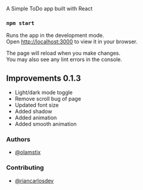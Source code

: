 A Simple ToDo app built with React

### `npm start`

Runs the app in the development mode.\
Open [http://localhost:3000](http://localhost:3000) to view it in your browser.

The page will reload when you make changes.\
You may also see any lint errors in the console.

## Improvements 0.1.3

- Light/dark mode toggle
- Remove scroll bug of page
- Updated font size
- Added shadow
- Added animation
- Added smooth animation

### Authors

- [@olamstix](https://www.github.com/olamstix)

### Contributing

- [@riancarlosdev](https://www.github.com/riancarlosdev)
